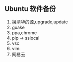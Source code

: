 ## Ubuntu 软件备份

1. 换清华的源,upgrade,update
2. guake
3. ppa,chrome
4. pip -> sslocal
5. vsc
6. vim
7. 网易云